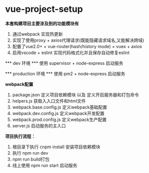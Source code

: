 # vue-project-setup #

**本套构建项目主要涉及到的功能模块有**
1. 通过webpack 实现热更新 <br>
2. 实现了使用proxy + axios代理请求(既能隐藏请求域名,又能解决跨域) <br>
3. 配置了vue2.0+ + vue-router(hash/history mode) + vuex + axios
4. 启用vscode + eslint 实现代码格式化并且保存自动修复eslint

*** dev 环境 ***
使用 supervisor + node-express 启动服务 

*** production 环境 ***
使用 pm2 + node-express 启动服务

**webpack配置**<br>
>
1. package.json  定义项目依赖模块 以及 定义开启服务器和打包命令
2. helpers.js  获取入入口文件和html文件
3. webpack.base.config.js  定义webpack基础配置
4. webpack.dev.config.js   定义webpack开发配置
5. webpack.prod.config.js  定义webpack生产配置
6. server.js 启动服务的主入口

**项目执行流程：**<br>
>
1. 根目录下执行 cnpm install 安装项目依赖模块<br>
2. 执行 npm run dev<br>
3. npm run build打包<br>
4. 线上使用 npm run start 启动服务

